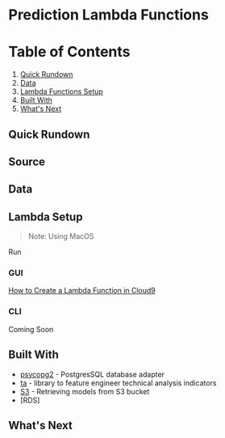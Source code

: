 # Prediction Lambda Functions

# Table of Contents
1. [Quick Rundown](#sum)
3. [Data](#data)
5. [Lambda Functions Setup](#lambda)
6. [Built With](#dependency)
7. [What's Next](#next)

## Quick Rundown  <a name="sum"></a>



## Source <a name="source"></a>



## Data <a name="data"></a>


## Lambda Setup <a name="deployment"></a>
>Note: Using MacOS

Run 

### GUI <a name="gui"></a>

[How to Create a Lambda Function in Cloud9](https://medium.com/analytics-vidhya/how-to-create-an-aws-lambda-function-in-cloud9-86255e456747)


### CLI <a name="cli"></a>
Coming Soon

## Built With <a name="dependency"></a>
* [psycopg2](https://pypi.org/project/psycopg2/) - PostgresSQL database adapter
* [ta]() - library to feature engineer technical analysis indicators 
* [S3]() - Retrieving models from S3 bucket
* [RDS]



## What's Next <a name="next"></a>
